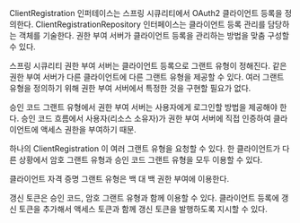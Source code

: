 ClientRegistration 인퍼테이스는 스프링 시큐리티에서 
OAuth2 클라이언트 등록을 정의한다. ClientRegistrationRepository 인터페이스는
클라이언트 등록 관리를 담당하는 객체를 기술한다. 권한 부여 서버가 클라이언트 등록을 관리하는 방법을 맞춤 구성할 수 있다.

스프링 시큐리티 권한 부여 서버는 클라이언트 등록으로 그랜트 유형이 정해진다.
같은 권한 부여 서버가 다른 클라이언트에 다른 그랜트 유형을 제공할 수 있다.
여러 그랜트 유형을 정의하기 위해 권한 부여 서버에서 특정한 것을 구현할 필요가 없다.

승인 코드 그랜트 유형에서 권한 부여 서버는 사용자에게 로그인할 방법을 제공해야 한다.
승인 코드 흐름에서 사용자(리소스 소유자)가 권한 부여 서버에 직접 인증하여 클라이언트에
액세스 권한을 부여하기 때문.

하나의 ClientRegistration 이 여러 그랜트 유형을 요청할 수 있다.
한 클라이언트가 다른 상황에서 암호 그랜트 유형과 승인 코드 그랜트 유형을 모두 이용할 수 있다.

클라이언트 자격 증명 그랜트 유형은 백 대 백 권한 부여에 이용한다.

갱신 토큰은 승인 코드, 암호 그랜트 유형과 함께 이용할 수 있다.
클라이언트 등록에 갱신 토큰을 추가해서 액세스 토큰과 함께 갱신 토큰을 발행하도록 지시할 수 있다.
